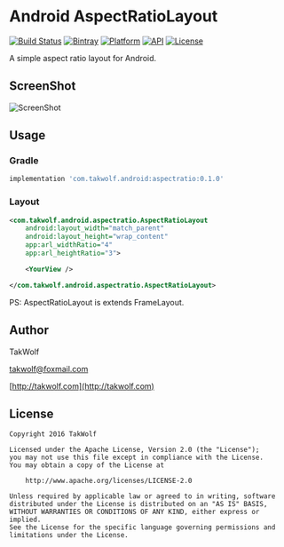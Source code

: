 # Android AspectRatioLayout #

[![Build Status](https://travis-ci.org/TakWolf/Android-AspectRatioLayout.svg?branch=master)](https://travis-ci.org/TakWolf/Android-AspectRatioLayout)
[![Bintray](https://api.bintray.com/packages/takwolf/maven/Android-AspectRatioLayout/images/download.svg)](https://bintray.com/takwolf/maven/Android-AspectRatioLayout/_latestVersion)
[![Platform](https://img.shields.io/badge/platform-Android-green.svg)](https://www.android.com)
[![API](https://img.shields.io/badge/API-14%2B-brightgreen.svg)](https://android-arsenal.com/api?level=14)
[![License](https://img.shields.io/github/license/TakWolf/Android-AspectRatioLayout.svg)](http://www.apache.org/licenses/LICENSE-2.0)

A simple aspect ratio layout for Android.

## ScreenShot ##

![ScreenShot](art/screenshot.png)

## Usage ##

### Gradle ###

``` gradle
implementation 'com.takwolf.android:aspectratio:0.1.0'
```

### Layout ###

``` xml
<com.takwolf.android.aspectratio.AspectRatioLayout
    android:layout_width="match_parent"
    android:layout_height="wrap_content"
    app:arl_widthRatio="4"
    app:arl_heightRatio="3">

    <YourView />

</com.takwolf.android.aspectratio.AspectRatioLayout>
```

PS: AspectRatioLayout is extends FrameLayout.

## Author ##

TakWolf

[takwolf@foxmail.com](mailto:takwolf@foxmail.com)

[http://takwolf.com](http://takwolf.com)

## License ##

```
Copyright 2016 TakWolf

Licensed under the Apache License, Version 2.0 (the "License");
you may not use this file except in compliance with the License.
You may obtain a copy of the License at

    http://www.apache.org/licenses/LICENSE-2.0

Unless required by applicable law or agreed to in writing, software
distributed under the License is distributed on an "AS IS" BASIS,
WITHOUT WARRANTIES OR CONDITIONS OF ANY KIND, either express or implied.
See the License for the specific language governing permissions and
limitations under the License.
```
